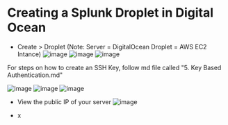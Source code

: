# Creating a Splunk Droplet in Digital Ocean

* Create > Droplet (Note: Server = DigitalOcean Droplet = AWS EC2 Intance)
  ![image](https://github.com/user-attachments/assets/c3f0ad85-4177-4df9-b5d7-5da91c4b0a0d)
  ![image](https://github.com/user-attachments/assets/f9ed6683-768f-47a1-bbd2-6d0ed9367846)
  ![image](https://github.com/user-attachments/assets/cea2ef2f-3204-40d2-a627-27a7750a90e1)

For steps on how to create an SSH Key, follow md file called "5. Key Based Authentication.md"

  ![image](https://github.com/user-attachments/assets/5fc61ded-090b-41bd-ac5b-87b39256bdcf)
  ![image](https://github.com/user-attachments/assets/97ea5972-e58a-41f0-98e5-81c0f0d97238)
  ![image](https://github.com/user-attachments/assets/254357cb-0add-4f79-b0db-29cb41f5e482)

* View the public IP of your server
  ![image](https://github.com/user-attachments/assets/b48c8c5d-7ee0-492f-b551-4416372e4e8a)

  
* x
